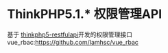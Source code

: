 ThinkPHP5.1.* 权限管理API 
====================
基于 [thinkphp5-restfulapi](https://github.com/Leslin/thinkphp5-restfulapi)开发的权限管理接口
vue_rbac:https://github.com/Iamhsc/vue_rbac
